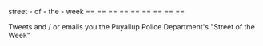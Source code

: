 street - of - the - week
== == == == == == == == ==

Tweets and / or emails you the Puyallup Police Department's "Street of the Week"
